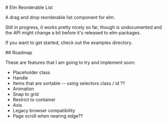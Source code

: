 # Elm Reorderable List

A drag and drop reorderable list component for elm.

Still in progress, it works pretty nicely so far, though is undocumented and the
API might change a bit before it's released to elm-packages.

If you want to get started, check out the examples directory.


## Roadmap

These are features that I am going to try and implement soon:

- Placeholder class
- Handle
- Items that are sortable -- using selectors class / id ??
- Animation
- Snap to grid
- Restrict to container
- Axis
- Legacy browser compatibility
- Page scroll when nearing edge??
